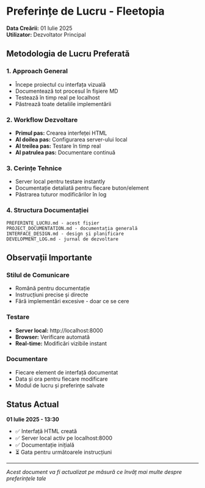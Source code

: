 # Preferințe de Lucru - Fleetopia

**Data Creării:** 01 Iulie 2025  
**Utilizator:** Dezvoltator Principal

## Metodologia de Lucru Preferată

### 1. Approach General
- Începe proiectul cu interfața vizuală
- Documentează tot procesul în fișiere MD
- Testează în timp real pe localhost
- Păstrează toate detaliile implementării

### 2. Workflow Dezvoltare
- **Primul pas:** Crearea interfeței HTML
- **Al doilea pas:** Configurarea server-ului local
- **Al treilea pas:** Testare în timp real
- **Al patrulea pas:** Documentare continuă

### 3. Cerințe Tehnice
- Server local pentru testare instantly
- Documentație detaliată pentru fiecare buton/element
- Păstrarea tuturor modificărilor în log

### 4. Structura Documentației
```
PREFERINTE_LUCRU.md - acest fișier
PROJECT_DOCUMENTATION.md - documentația generală
INTERFACE_DESIGN.md - design și planificare
DEVELOPMENT_LOG.md - jurnal de dezvoltare
```

## Observații Importante

### Stilul de Comunicare
- Română pentru documentație
- Instrucțiuni precise și directe
- Fără implementări excesive - doar ce se cere

### Testare
- **Server local:** http://localhost:8000
- **Browser:** Verificare automată
- **Real-time:** Modificări vizibile instant

### Documentare
- Fiecare element de interfață documentat
- Data și ora pentru fiecare modificare
- Modul de lucru și preferințe salvate

## Status Actual

**01 Iulie 2025 - 13:30**
- ✅ Interfață HTML creată
- ✅ Server local activ pe localhost:8000
- ✅ Documentație inițială
- ⏳ Gata pentru următoarele instrucțiuni

---
*Acest document va fi actualizat pe măsură ce învăț mai multe despre preferințele tale*